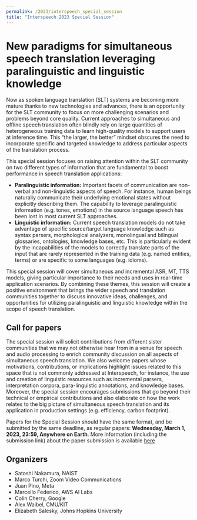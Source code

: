 ```yaml
---
permalink: /2023/interspeech_special_session
title: "Interspeech 2023 Special Session"
---
```

# New paradigms for simultaneous speech translation leveraging paralinguistic and linguistic knowledge

Now as spoken language translation (SLT) systems are becoming more mature thanks to new technologies and advances, there is an opportunity for the SLT community to focus on more challenging scenarios and problems beyond core quality. Current approaches to simultaneous and offline speech translation often blindly rely on large quantities of heterogeneous training data to learn high-quality models to support users at inference time. This “the larger, the better” mindset obscures the need to incorporate specific and targeted knowledge to address particular aspects of the translation process.

This special session focuses on raising attention within the SLT community on two different types of information that are fundamental to boost performance in speech translation applications:
* **Paralinguistic information:** Important facets of communication are non-verbal and non-linguistic aspects of speech. For instance, human beings naturally communicate their underlying emotional states without explicitly describing them. The capability to leverage paralinguistic information (e.g. tones, emotions) in the source language speech has been lost in most current SLT approaches.
* **Linguistic information:** Current speech translation models do not take advantage of specific source/target language knowledge such as syntax parsers, morphological analyzers, monolingual and bilingual glossaries, ontologies, knowledge bases, etc. This is particularly evident by the incapabilities of the models to correctly translate parts of the input that are rarely represented in the training data (e.g. named entities, terms)  or are specific to some languages (e.g. idioms).

This special session will cover simultaneous and incremental ASR, MT, TTS models, giving particular importance to their needs and uses in real-time application scenarios. By combining these themes, this session will create a positive environment that brings the wider speech and translation communities together to discuss innovative ideas, challenges, and opportunities for utilizing paralinguistic and linguistic knowledge within the scope of speech translation. 


## Call for papers

The special session will solicit contributions from different sister communities that we may not otherwise hear from in a venue for speech and audio processing to enrich community discussion on all aspects of simultaneous speech translation. We also welcome papers whose motivations, contributions, or implications highlight issues related to this space that is not commonly addressed at Interspeech, for instance, the use and creation of linguistic resources such as incremental parsers, interpretation corpora, para-linguistic annotations, and knowledge bases. Moreover, the special session encourages submissions that go beyond their technical or empirical contributions and also elaborate on how the work relates to the big picture of simultaneous speech translation and its application in production settings (e.g. efficiency, carbon footprint).

Papers for the Special Session should have the same format, and be submitted by the same deadline, as regular papers: **Wednesday, March 1, 2023, 23:59, Anywhere on Earth**. 
More information (including the submission link) about the paper submission is available [here](https://www.interspeech2023.org/paper-submission/)


## Organizers

* Satoshi Nakamura, NAIST
* Marco Turchi, Zoom Video Communications 
* Juan Pino, Meta 
* Marcello Federico, AWS AI Labs 
* Colin Cherry, Google
* Alex Waibel, CMU/KIT 
* Elizabeth Salesky, Johns Hopkins University
